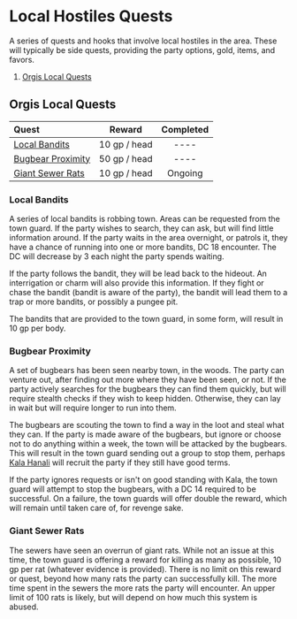 # Local Hostiles Quests

A series of quests and hooks that involve local hostiles in the area. These will
typically be side quests, providing the party options, gold, items, and favors.

1. [Orgis Local Quests](#orgis-local-quests)


## Orgis Local Quests

| Quest | Reward | Completed |
|:----- |:------:|:---------:|
| [Local Bandits](#local-bandits) | 10 gp / head | ---- |
| [Bugbear Proximity](#bugbear-proximity) | 50 gp / head | ---- |
| [Giant Sewer Rats](#giant-sewer-rats) | 10 gp / head | Ongoing |


### Local Bandits

A series of local bandits is robbing town. Areas can be requested from the town
guard. If the party wishes to search, they can ask, but will find little information
around. If the party waits in the area overnight, or patrols it, they have a chance
of running into one or more bandits, DC 18 encounter. The DC will decrease by 3
each night the party spends waiting.

If the party follows the bandit, they will be lead back to the hideout. An
interrigation or charm will also provide this information. If they fight or chase
the bandit (bandit is aware of the party), the bandit will lead them to a trap
or more bandits, or possibly a pungee pit.

The bandits that are provided to the town guard, in some form, will result in 10
gp per body.


### Bugbear Proximity

A set of bugbears has been seen nearby town, in the woods. The party can venture
out, after finding out more where they have been seen, or not. If the party
actively searches for the bugbears they can find them quickly, but will require
stealth checks if they wish to keep hidden. Otherwise, they can lay in wait but
will require longer to run into them.

The bugbears are scouting the town to find a way in the loot and steal what they
can. If the party is made aware of the bugbears, but ignore or choose not to do
anything within a week, the town will be attacked by the bugbears. This will
result in the town guard sending out a group to stop them, perhaps
[Kala Hanali](campaign_intro.md#kala-hanali) will recruit the party if they
still have good terms.

If the party ignores requests or isn't on good standing with Kala, the town
guard will attempt to stop the bugbears, with a DC 14 required to be successful.
On a failure, the town guards will offer double the reward, which will remain
until taken care of, for revenge sake.


### Giant Sewer Rats

The sewers have seen an overrun of giant rats. While not an issue at this time,
the town guard is offering a reward for killing as many as possible, 10 gp per
rat (whatever evidence is provided). There is no limit on this reward or quest,
beyond how many rats the party can successfully kill. The more time spent in
the sewers the more rats the party will encounter. An upper limit of 100 rats
is likely, but will depend on how much this system is abused.
